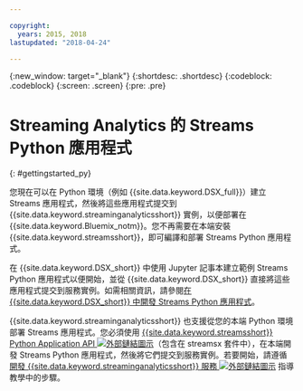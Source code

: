 ```yaml
---

copyright:
  years: 2015, 2018
lastupdated: "2018-04-24"

---
```


<!-- Attribute definitions -->
{:new_window: target="_blank"}
{:shortdesc: .shortdesc}
{:codeblock: .codeblock}
{:screen: .screen}
{:pre: .pre}

# Streaming Analytics 的 Streams Python 應用程式
{: #gettingstarted_py}

您現在可以在 Python 環境（例如 {{site.data.keyword.DSX_full}}）建立 Streams 應用程式，然後將這些應用程式提交到 {{site.data.keyword.streaminganalyticsshort}} 實例，以便部署在 {{site.data.keyword.Bluemix_notm}}。您不再需要在本端安裝 {{site.data.keyword.streamsshort}}，即可編譯和部署 Streams Python 應用程式。

在 {{site.data.keyword.DSX_short}} 中使用 Jupyter 記事本建立範例 Streams Python 應用程式以便開始，並從 {{site.data.keyword.DSX_short}} 直接將這些應用程式提交到服務實例。如需相關資訊，請參閱[在 {{site.data.keyword.DSX_short}} 中開發 Streams Python 應用程式](/docs/services/StreamingAnalytics/t_develop_apps_python.html#t_develop_python_dsx)。

{{site.data.keyword.streaminganalyticsshort}} 也支援從您的本端 Python 環境部署 Streams 應用程式。您必須使用 [{{site.data.keyword.streamsshort}} Python Application API ![外部鏈結圖示](../../icons/launch-glyph.svg "外部鏈結圖示")](http://ibmstreams.github.io/streamsx.documentation/docs/python/python-appapi-devguide/#50-api-features)（包含在 streamsx 套件中），在本端開發 Streams Python 應用程式，然後將它們提交到服務實例。若要開始，請遵循[開發 {{site.data.keyword.streaminganalyticsshort}} 服務 ![外部鏈結圖示](../../icons/launch-glyph.svg "外部鏈結圖示")](http://ibmstreams.github.io/streamsx.documentation/docs/python/1.6/python-appapi-devguide-2a/index.html) 指導教學中的步驟。
